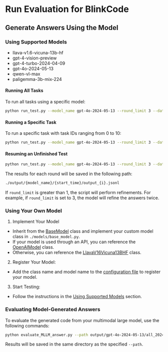# Run Evaluation for BlinkCode
## Generate Answers Using the Model
### Using Supported Models
- llava-v1.6-vicuna-13b-hf
- gpt-4-vision-preview
- gpt-4-turbo-2024-04-09
- gpt-4o-2024-05-13
- qwen-vl-max
- paligemma-3b-mix-224
#### Running All Tasks
To run all tasks using a specific model:
```bash
python run_test.py --model_name gpt-4o-2024-05-13 --round_limit 3 --dataset all 
```
#### Running a Specific Task
To run a specific task with task IDs ranging from 0 to 10:
```bash
python run_test.py --model_name gpt-4o-2024-05-13 --round_limit 3 --dataset GSM8K-V --start_id 0 --end_id 10
```
#### Resuming an Unfinished Test
```bash
python run_test.py --model_name gpt-4o-2024-05-13 --round_limit 3 --dataset all --resume output/gpt-4o-2024-05-13/all_20240624_211435
```
The results for each round will be saved in the following path:
```bash
./output/{model_name}/{start_time}/output_{i}.jsonl
```
If `round_limit` is greater than 1, the script will perform refinements. For example, if `round_limit` is set to 3, the model will refine the answers twice.
### Using Your Own Model
1. Implement Your Model
- Inherit from the [BaseModel](./models/base_model.py)  class and implement your custom model class in `./models/base_model.py`.
- If your model is used through an API, you can reference the [OpenAIModel](./models/base_model.py) class.
- Otherwise, you can reference the [LlavaV16Vicuna13BHF](./models/base_model.py) class.
2. Register Your Model:
- Add the class name and model name to the [configuration file](./configs/model_mapping.yaml) to register your model.
3. Start Testing:
- Follow the instructions in the [Using Supported Models](#using-supported-models) section.
### Evaluating Model-Generated Answers
To evaluate the generated code from your multimodal large model, use the following commands:
```bash
python evaluate_MLLM_answer.py --path output/gpt-4o-2024-05-13/all_20240624_211435/output_0.jsonl
```
Results will be saved in the same directory as the specified `--path`.
